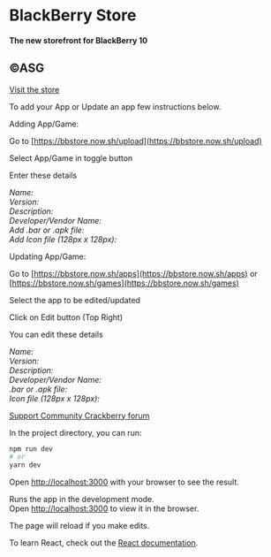 
<h1>BlackBerry Store</h1>
<h4>The new storefront for BlackBerry 10</h4>
<h2>&copy;ASG</h2>

[Visit the store](https://bb.sz7.me)


To add your App or Update an app few instructions below.

Adding App/Game:

Go to [https://bbstore.now.sh/upload](https://bbstore.now.sh/upload)

Select App/Game in toggle button

Enter these details

_Name:_\
_Version:_\
_Description:_\
_Developer/Vendor Name:_\
_Add .bar or .apk file:_\
_Add Icon file (128px x 128px):_


Updating App/Game:

Go to [https://bbstore.now.sh/apps](https://bbstore.now.sh/apps) or [https://bbstore.now.sh/games](https://bbstore.now.sh/games)

Select the app to be edited/updated

Click on Edit button (Top Right)

You can edit these details

_Name:_\
_Version:_\
_Description:_\
_Developer/Vendor Name:_\
_.bar or .apk file:_\
_Icon file (128px x 128px):_


[Support Community Crackberry forum](https://forums.crackberry.com/blackberry-10-os-f269/blackberry-store-new-storefront-bb10-https-bb-sz7-me-1186577/)


In the project directory, you can run:

```bash
npm run dev
# or
yarn dev
```

Open [http://localhost:3000](http://localhost:3000) with your browser to see the result.


Runs the app in the development mode.<br />
Open [http://localhost:3000](http://localhost:3000) to view it in the browser.

The page will reload if you make edits.<br />

To learn React, check out the [React documentation](https://reactjs.org/).

